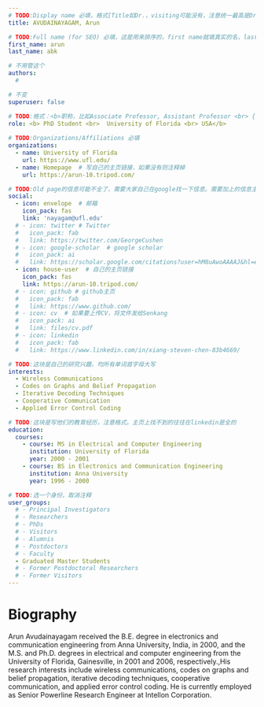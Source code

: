 ```yaml
---
# TODO:Display name 必填，格式[Title如Dr.，visiting可能没有，注意统一最高是Dr. 而不是Prof.] [全大写的Last name][, ][首字母大写的Last name]
title: AVUDAINAYAGAM, Arun

# TODO:Full name (for SEO) 必填，这是用来排序的，first name就填真实的名，last_name一定按照excel填写
first_name: arun   
last_name: abk

# 不用管这个
authors:
  # 

# 不变
superuser: false

# TODO:格式：<b>职称，比如Associate Professor, Assistant Professor <br> {工作单位}, {工作国家:China、USA等}</b>
role: <b> PhD Student <br>  University of Florida <br> USA</b>
 
# TODO:Organizations/Affiliations 必填
organizations:
  - name: University of Florida
    url: https://www.ufl.edu/
  - name: Homepage  # 写自己的主页链接，如果没有则注释掉
    url: https://arun-10.tripod.com/

# TODO:Old page的信息可能不全了，需要大家自己在google找一下信息。需要加上的信息主要包含email、google scholar、个人主页、linkedin
social:
  - icon: envelope  # 邮箱
    icon_pack: fas
    link: 'nayagam@ufl.edu'
  # - icon: twitter # Twitter
  #   icon_pack: fab  
  #   link: https://twitter.com/GeorgeCushen
  # - icon: google-scholar  # google scholar
  #   icon_pack: ai
  #   link: https://scholar.google.com/citations?user=hM8uAwoAAAAJ&hl=en
  - icon: house-user  # 自己的主页链接
    icon_pack: fas
    link: https://arun-10.tripod.com/
  # - icon: github # github主页
  #   icon_pack: fab   
  #   link: https://www.github.com/
  # - icon: cv  # 如果要上传CV，将文件发给Senkang
  #   icon_pack: ai
  #   link: files/cv.pdf
  # - icon: linkedin 
  #   icon_pack: fab
  #   link: https://www.linkedin.com/in/xiang-steven-chen-83b4669/

# TODO:这块是自己的研究兴趣，均所有单词首字母大写
interests:
  - Wireless Communications
  - Codes on Graphs and Belief Propagation
  - Iterative Decoding Techniques
  - Cooperative Communication
  - Applied Error Control Coding

# TODO:这块是写他们的教育经历，注意格式。主页上找不到的往往在linkedin是全的
education:
  courses:
    - course: MS in Electrical and Computer Engineering
      institution: University of Florida
      year: 2000 - 2001
    - course: BS in Electronics and Communication Engineering 
      institution: Anna University
      year: 1996 - 2000

# TODO:选一个身份，取消注释
user_groups:
  # - Principal Investigators
  # - Researchers
  # - PhDs
  # - Visitors
  # - Alumnis
  # - Postdoctors
  # - Faculty
  - Graduated Master Students
  # - Former Postdoctoral Researchers
  # - Former Visitors
---
```

<!-- TODO:写自己的Biography -->
# Biography
<!-- 这部分不要写他们的PhD招生信息，直接复制他们主页的个人简介。实在没有，在excel备注一下{个人资料缺失}再提交给我 -->
<!-- <p style="text-align:justify">  -->
<!--  -->
Arun Avudainayagam received the B.E. degree in electronics and communication engineering from Anna University, India, in 2000, and the M.S. and Ph.D. degrees in electrical and computer engineering from the University of Florida, Gainesville, in 2001 and 2006, respectively.,His research interests include wireless communications, codes on graphs and belief propagation, iterative decoding techniques, cooperative communication, and applied error control coding. He is currently employed as Senior Powerline Research Engineer at Intellon Corporation.